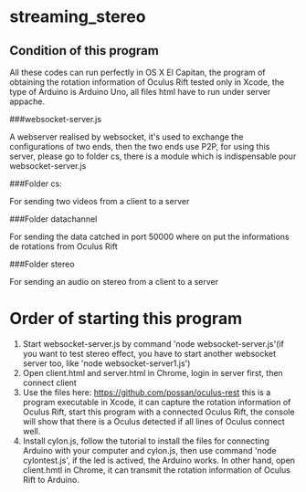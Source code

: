 # streaming_stereo

## Condition of this program
All these codes can run perfectly in OS X El Capitan, the program of obtaining the rotation information of Oculus Rift tested only in Xcode, the type of Arduino is Arduino Uno, all files html have to run under server appache.


###websocket-server.js

A webserver realised by websocket, it's used to exchange the configurations of two ends, then the two ends use P2P, for using this server, please go to folder cs, there is a module which is indispensable pour websocket-server.js

###Folder cs:

For sending two videos from a client to a server

###Folder datachannel

For sending the data catched in port 50000 where on put the informations de rotations from Oculus Rift

###Folder stereo

For sending an audio on stereo from a client to a server 

# Order of starting this program

1. Start websocket-server.js by command 'node websocket-server.js'(if you want to test stereo effect, you have to start another websocket server too, like 'node websocket-server1.js')
2. Open client.html and server.html in Chrome, login in server first, then connect client
3. Use the files here: https://github.com/possan/oculus-rest  this is a program executable in Xcode, it can capture the rotation information of Oculus Rift, start this program with a connected Oculus Rift, the console will show that there is a Oculus detected if all lines of Oculus connect well.
4. Install cylon.js, follow the tutorial to install the files for connecting Arduino with your computer and cylon.js, then use command 'node cylontest.js', if the led is actived, the Arduino works. In other hand, open client.hmtl in Chrome, it can transmit the rotation information of Oculus Rift to Arduino.



